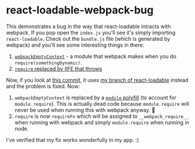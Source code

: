 # react-loadable-webpack-bug

This demonstrates a bug in the way that react-loadable intracts with webpack. If you pop open the `index.js` you'll see it's simply importing `react-loadable`. Check out the `bundle.js` file (which is generated by webpack) and you'll see some interesting things in there:

1. [`webpackEmptyContext`](https://github.com/kentcdodds/react-loadable-webpack-bug/blob/b2e7226491d17426f96e7f97d81d3566a154732a/bundle.js#L232-L244) - a module that webpack makes when you do `require(somethingDynamic)`.
2. [`require` replaced by IIFE that throws](https://github.com/kentcdodds/react-loadable-webpack-bug/blob/b2e7226491d17426f96e7f97d81d3566a154732a/bundle.js#L104)

Now, if you look at [this commit](https://github.com/kentcdodds/react-loadable-webpack-bug/commit/15898ccf8027993a40efc81fa9c72395f1a56525), it uses [my branch of react-loadable](https://github.com/kentcdodds/react-loadable/tree/pr/remove-webpack-warning) instead and the problem is fixed. Now:

1. `webpackEmptyContext` is replaced by a [`module` polyfill](https://github.com/kentcdodds/react-loadable-webpack-bug/blob/6094a6e1f2631b84578c0425176cb2d0c0868fc7/bundle.js#L239-L266) (to account for `module.require`). This is actually dead code because `module.require` will never be used when running this with webpack anyway. :shrug:
2. `require` is now `requireFn` which will be assigned to `__webpack_require__` when running with webpack and simply `module.require` when running in node.

I've verified that my fix works wonderfully in my app. :) 
